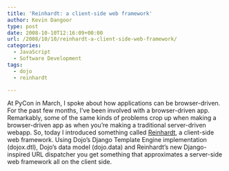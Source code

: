 ```yaml
---
title: 'Reinhardt: a client-side web framework'
author: Kevin Dangoor
type: post
date: 2008-10-10T12:16:09+00:00
url: /2008/10/10/reinhardt-a-client-side-web-framework/
categories:
  - JavaScript
  - Software Development
tags:
  - dojo
  - reinhardt

---
```

At PyCon in March, I spoke about how applications can be browser-driven. For the past few months, I&#8217;ve been involved with a browser-driven app. Remarkably, some of the same kinds of problems crop up when making a browser-driven app as when you&#8217;re making a traditional server-driven webapp. So, today I introduced something called [Reinhardt][1], a client-side web framework. Using Dojo&#8217;s Django Template Engine implementation (dojox.dtl), Dojo&#8217;s data model (dojo.data) and Reinhardt&#8217;s new Django-inspired URL dispatcher you get something that approximates a server-side web framework all on the client side.

 [1]: http://www.sitepen.com/blog/2008/10/09/reinhardt-a-client-side-web-framework/